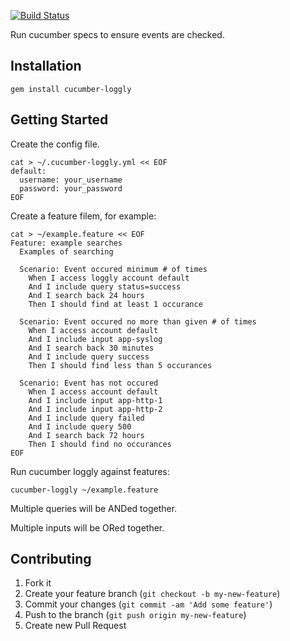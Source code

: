 [![Build Status](https://secure.travis-ci.org/brettweavnet/cucumber-loggly.png)](http://travis-ci.org/brettweavnet/cucumber-loggly)

Run cucumber specs to ensure events are checked.

## Installation

```
gem install cucumber-loggly
```

## Getting Started

Create the config file.

```
cat > ~/.cucumber-loggly.yml << EOF
default:
  username: your_username
  password: your_password
EOF
```

Create a feature filem, for example:

```
cat > ~/example.feature << EOF
Feature: example searches
  Examples of searching

  Scenario: Event occured minimum # of times
    When I access loggly account default
    And I include query status=success
    And I search back 24 hours
    Then I should find at least 1 occurance

  Scenario: Event occured no more than given # of times
    When I access account default
    And I include input app-syslog
    And I search back 30 minutes
    And I include query success
    Then I should find less than 5 occurances

  Scenario: Event has not occured
    When I access account default
    And I include input app-http-1
    And I include input app-http-2
    And I include query failed
    And I include query 500
    And I search back 72 hours
    Then I should find no occurances
EOF
```

Run cucumber loggly against features:

```
cucumber-loggly ~/example.feature
```

Multiple queries will be ANDed together.

Multiple inputs will be ORed together.

## Contributing

1. Fork it
2. Create your feature branch (`git checkout -b my-new-feature`)
3. Commit your changes (`git commit -am 'Add some feature'`)
4. Push to the branch (`git push origin my-new-feature`)
5. Create new Pull Request
